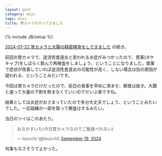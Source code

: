 ```yaml
---
layout: post
category: misc
tags: misc
title: 胃カメラをやってきました
---
```

{% include JB/setup %}

[2024-07-22 胃カメラと大腸の精密検査をしてきました](https://tsucchi.github.io/misc/2024/07/22/kensa) の続き。

前回の胃カメラで、逆流性食道炎と思われる炎症がみつかったので、胃薬(タケキャブ)をしばらく飲んで再検査をしましょう、ということになりました。胃薬で症状が改善していれば逆流性食道炎の可能性が高く、しない場合は別の原因が疑われる、ということみたいです。

今回は胃カメラだけだったので、前日の食事を早めに済ませ、朝食は抜き。大腸と違って大量の下剤を飲まなくていいのでだいぶ楽ですね。

結果としては炎症がおさまっていたので多分大丈夫でしょう、ということみたいでした。一応組織の一部を取って検査はするみたい。

当日のツイはこのあたり。

<blockquote class="twitter-tweet"><p lang="ja" dir="ltr">おなかすいた(今日胃カメラなのでご飯食べれない)</p>&mdash; tsucchi (@tsucchi) <a href="https://twitter.com/tsucchi/status/1836895027836113123?ref_src=twsrc%5Etfw">September 19, 2024</a></blockquote> <script async src="https://platform.twitter.com/widgets.js" charset="utf-8"></script>

何事もなさそうでよかった。